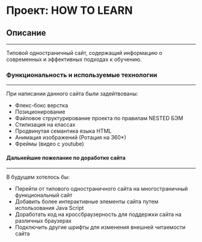 # Проект: HOW TO LEARN

## Описание
--------
Типовой одностраничный сайт, содержащий информацию о современных и эффективных подходах к обучению.

### Функциональность и используемые технологии
---------
При написании данного сайта были задейтвованы:
* Флекс-бокс верстка
* Позиционирование
* Файловое структурирование проекта по правилам NESTED БЭМ
* Стилизация на классах
* Продвинутая семантика языка HTML
* Анимация изображений (Ротация на 360*)
* Фреймы (видео с youtube)

#### Дальнейшие пожелание по доработке сайта
----------
В будущем хотелось бы:
* Перейти от типового одностраничного сайта на многостраничный функциональный сайт
* Добавить более интерактивные элементы сайта путем использования Java Script
* Доработать код на кроссбраузерность для поддержки сайта на различных браузерах
* Подключить другие шрифты для изменения внешней читаемости сайта